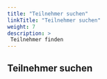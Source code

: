 ```yaml
---
title: "Teilnehmer suchen"
linkTitle: "Teilnehmer suchen"
weight: 7
description: >
 Teilnehmer finden
---
```


## Teilnehmer suchen